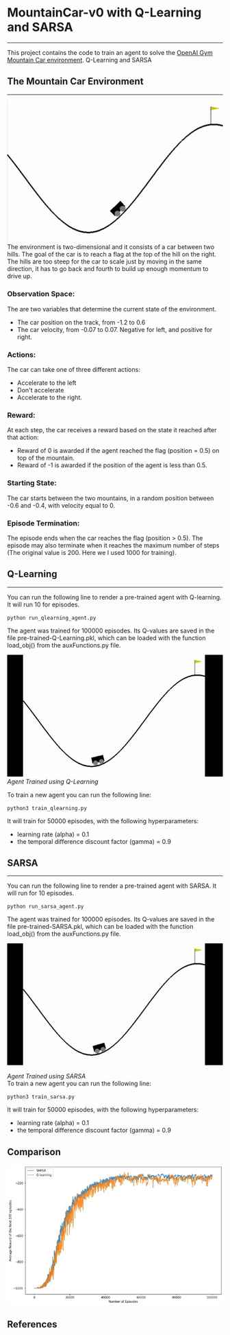 # MountainCar-v0 with Q-Learning and SARSA
---
This project contains the code to train an agent to solve the [OpenAI Gym Mountain Car environment](https://gym.openai.com/envs/MountainCar-v0/). Q-Learning and SARSA

## The Mountain Car Environment
---
![Mountain Car Environment](MountainCarEnvironment.PNG)  
The environment is two-dimensional and it consists of a car between two hills. The goal of the car is to reach a flag at the top of the hill on the right. The hills are too steep for the car to scale just by moving in the same direction, it has to go back and fourth to build up enough momentum to drive up.
### Observation Space:
The are two variables that determine the current state of the environment.
- The car position on the track, from -1.2 to 0.6
- The car velocity, from -0.07 to 0.07. Negative for left, and positive for right.
### Actions:
The car can take one of three different actions:
- Accelerate to the left
- Don't accelerate
- Accelerate to the right.
### Reward:
At each step, the car receives a reward based on the state it reached after that action:
- Reward of 0 is awarded if the agent reached the flag (position = 0.5) on top of the mountain.
- Reward of -1 is awarded if the position of the agent is less than 0.5.
### Starting State:
The car starts between the two mountains, in a random position between -0.6 and -0.4, with velocity equal to 0.
### Episode Termination:
The episode ends when the car reaches the flag (position > 0.5).
The episode may also terminate when it reaches the maximum number of steps (The original value is 200. Here we I used 1000 for training).

## Q-Learning
---
You can run the following line to render a pre-trained agent with Q-learning. It will run 10 for episodes.
```
python run_qlearning_agent.py
```
The agent was trained for 100000 episodes. Its Q-values are saved in the file pre-trained-Q-Learning.pkl, which can be loaded with the function load_obj() from the auxFunctions.py file.  

![Q-Learning Agent Mountain Car](QlearningAgent.gif)  
*Agent Trained using Q-Learning*  

To train a new agent you can run the following line:
```
python3 train_qlearning.py
```
It will train for 50000 episodes, with the following hyperparameters:
- learning rate (alpha) = 0.1
- the temporal difference discount factor (gamma) = 0.9

## SARSA
---
You can run the following line to  render a pre-trained agent with SARSA. It will run for 10 episodes.
```
python run_sarsa_agent.py
```
The agent was trained for 100000 episodes. Its Q-values are saved in the file pre-trained-SARSA.pkl, which can be loaded with the function load_obj() from the auxFunctions.py file.  

![SARSA Agent Mountain Car](SARSAAgent.gif)  

*Agent Trained using SARSA*  
To train a new agent you can run the following line:
```
python3 train_sarsa.py
```
It will train for 50000 episodes, with the following hyperparameters:
- learning rate (alpha) = 0.1
- the temporal difference discount factor (gamma) = 0.9
## Comparison  

![Q-learning vs. Sarsa](Q-learning_vs_Sarsa.jpg)  

## References
